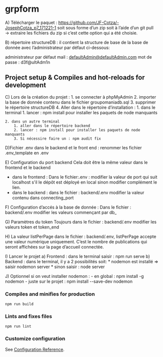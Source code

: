 # grpform
A) Télécharger le paquet :
https://github.com/JF-Cotza/-JosephCotza_p7_171221-1 
soit sous forme d’un zip soit à l’aide d’un git pull
→ extraire les fichiers du zip si c’est cette option qui a été choisie.

B) répertoire structureDB : 
il contient la structure de base de la base de donnée avec l’administrateur par défaut ci-dessous:

administrateur par défaut
mail : defaultAdmin@defaultAdmin.com
mot de passe : d3f@ultAdm1n

## Project setup & Compiles and hot-reloads for development
C) Lors de la création du projet : 
    1. se connecter à phpMyAdmin
    2. importer la base de donnée contenu dans le fichier groupomaniadb.sql
    3. supprimer le répertoire structureDB 
    4. Aller dans le répertoire d’installation :
    1. dans le terminal 
        1. lancer : npm install pour installer les paquets de node manquants
        
    2. dans un autre terminal
        1. aller dans le répertoire backend
        2. lancer : npm install pour installer les paquets de node manquants
        3. Si nécessire faire un : npm audit fix

D)Fichier .env
	dans le backend et le front end : renommer les fichier .env_template en .env

E) Configuration du port backend
	Cela doit être la même valeur dans le frontend et le backend
- dans le frontend : Dans le fichier:.env : modifier la valeur de port qui suit localhost s'il le dépôt est déployé en local sinon modifier complément le lien. 
- dans le backend : dans le fichier : backend/.env  modifier la valeur contenu dans connecting_port

F) Configuration d’accés à la base de donnée :
	Dans le fichier : backend/.env modifier les valeurs commençant par db_

G) Paramètres du token
	Toujours dans le fichier : backend/.env modifier les valeurs token et token_end

H) La valeur listPerPage
	dans le fichier :  backend/.env, listPerPage accepte une valeur numérique uniquement. C’est le nombre de publications qui seront affichées sur la page d’accueil connectée. 

I) Lancer le projet
    a) Frontend : dans le terminal saisir : npm run serve
    b) Backend : dans le terminal, il y a 2 possibilités soit:
        * nodemon est installé => saisir nodemon server
        * sinon saisir : node server

J) Optionnel
    si on veut installer nodemon :
    - en global : npm install -g nodemon
    - juste sur le projet : npm install --save-dev nodemon
    
### Compiles and minifies for production
```
npm run build
```

### Lints and fixes files
```
npm run lint
```

### Customize configuration
See [Configuration Reference](https://cli.vuejs.org/config/).
